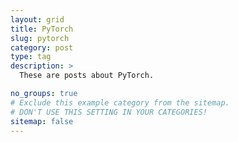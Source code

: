 ```yaml
---
layout: grid
title: PyTorch
slug: pytorch
category: post
type: tag
description: >
  These are posts about PyTorch.

no_groups: true
# Exclude this example category from the sitemap.
# DON'T USE THIS SETTING IN YOUR CATEGORIES!
sitemap: false
---
```



